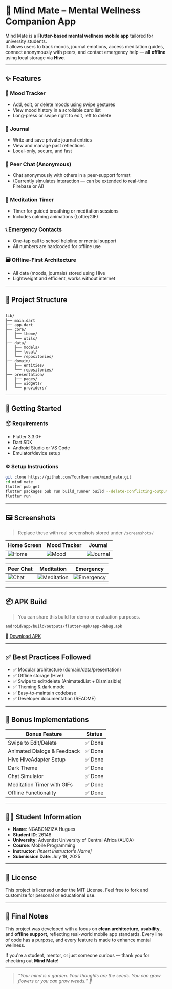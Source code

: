 
# 🧠 Mind Mate – Mental Wellness Companion App

Mind Mate is a **Flutter-based mental wellness mobile app** tailored for university students.  
It allows users to track moods, journal emotions, access meditation guides, connect anonymously with peers, and contact emergency help — **all offline** using local storage via **Hive**.

---

## ✨ Features

### 🌈 Mood Tracker
- Add, edit, or delete moods using swipe gestures
- View mood history in a scrollable card list
- Long-press or swipe right to edit, left to delete

### 📔 Journal
- Write and save private journal entries
- View and manage past reflections
- Local-only, secure, and fast

### 💬 Peer Chat (Anonymous)
- Chat anonymously with others in a peer-support format
- (Currently simulates interaction — can be extended to real-time Firebase or AI)

### 🧘 Meditation Timer
- Timer for guided breathing or meditation sessions
- Includes calming animations (Lottie/GIF)

### 📞 Emergency Contacts
- One-tap call to school helpline or mental support
- All numbers are hardcoded for offline use

### 🗃️ Offline-First Architecture
- All data (moods, journals) stored using Hive
- Lightweight and efficient, works without internet

---

## 📁 Project Structure

```

lib/
├── main.dart
├── app.dart
├── core/
│   ├── theme/
│   └── utils/
├── data/
│   ├── models/
│   ├── local/
│   └── repositories/
├── domain/
│   ├── entities/
│   └── repositories/
├── presentation/
│   ├── pages/
│   ├── widgets/
│   └── providers/

````

---

## 🚀 Getting Started

### 📦 Requirements
- Flutter 3.3.0+
- Dart SDK
- Android Studio or VS Code
- Emulator/device setup

### ⚙️ Setup Instructions

```bash
git clone https://github.com/YourUsername/mind_mate.git
cd mind_mate
flutter pub get
flutter packages pub run build_runner build --delete-conflicting-outputs
flutter run
````

---

## 🖼️ Screenshots

> Replace these with real screenshots stored under `/screenshots/`

| Home Screen                   | Mood Tracker                  | Journal                             |
| ----------------------------- | ----------------------------- | ----------------------------------- |
| ![Home](screenshots/home.png) | ![Mood](screenshots/mood.png) | ![Journal](screenshots/journal.png) |

| Peer Chat                     | Meditation                                | Emergency                               |
| ----------------------------- | ----------------------------------------- | --------------------------------------- |
| ![Chat](screenshots/chat.png) | ![Meditation](screenshots/meditation.png) | ![Emergency](screenshots/emergency.png) |

---

## 📦 APK Build

> You can share this build for demo or evaluation purposes.

```bash
android/app/build/outputs/flutter-apk/app-debug.apk
```

📎 [Download APK](https://github.com/YourUsername/mind_mate/releases)

---

## ✅ Best Practices Followed

* ✅ Modular architecture (domain/data/presentation)
* ✅ Offline storage (Hive)
* ✅ Swipe to edit/delete (AnimatedList + Dismissible)
* ✅ Theming & dark mode
* ✅ Easy-to-maintain codebase
* ✅ Developer documentation (README)

---

## 🎯 Bonus Implementations

| Bonus Feature               | Status |
| --------------------------- | ------ |
| Swipe to Edit/Delete        | ✅ Done |
| Animated Dialogs & Feedback | ✅ Done |
| Hive HiveAdapter Setup      | ✅ Done |
| Dark Theme                  | ✅ Done |
| Chat Simulator              | ✅ Done |
| Meditation Timer with GIFs  | ✅ Done |
| Offline Functionality       | ✅ Done |

---

## 👨‍🎓 Student Information

* **Name**: NGABONZIZA Hugues
* **Student ID**: 26148
* **University**: Adventist University of Central Africa (AUCA)
* **Course**: Mobile Programming
* **Instructor**: *\[Insert Instructor's Name]*
* **Submission Date**: July 19, 2025

---

## 📜 License

This project is licensed under the MIT License.
Feel free to fork and customize for personal or educational use.

---

## 🙏 Final Notes

This project was developed with a focus on **clean architecture**, **usability**, and **offline support**, reflecting real-world mobile app standards. Every line of code has a purpose, and every feature is made to enhance mental wellness.

If you're a student, mentor, or just someone curious — thank you for checking out **Mind Mate**!

---

> *“Your mind is a garden. Your thoughts are the seeds. You can grow flowers or you can grow weeds.” 🌱*

```
```
